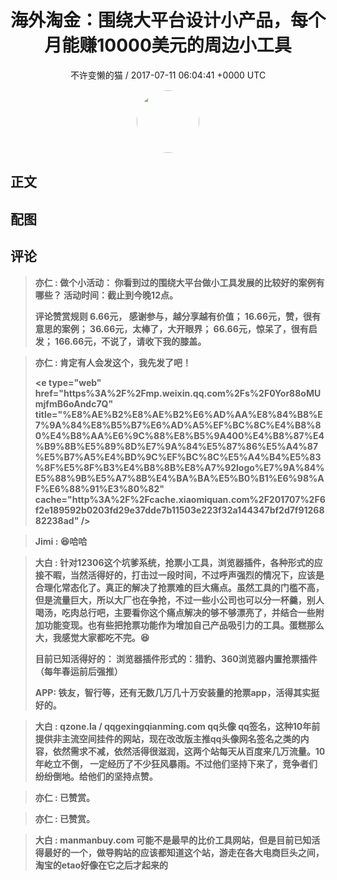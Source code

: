 <h1 align="center">海外淘金：围绕大平台设计小产品，每个月能赚10000美元的周边小工具</h1>
<p align="center">
    <a>不许变懒的猫 / 2017-07-11 06:04:41 &#43;0000 UTC</a>
</p>

<div align="center">
    <img src="https://images.zsxq.com/FifUgrwrlRjBklYMlIEHu1P4TYxb?e=1590940799&amp;token=kIxbL07-8jAj8w1n4s9zv64FuZZNEATmlU_Vm6zD:wBt0z7mEvMjrHLyQxIrucWWf9ic=" width="100" height="100" style="border:1px solid;border-radius:50%; color:#ffffff"/>
</div>

## 正文

<div>

</div>

## 配图
<div class="image" align="center">

</div>

## 评论

<div align="left">
<div>

<blockquote >
<span> <strong>亦仁 : 做个小活动： 你看到过的围绕大平台做小工具发展的比较好的案例有哪些？ 活动时间：截止到今晚12点。

评论赞赏规则
6.66元， 感谢参与，越分享越有价值；
16.66元，赞，很有意思的案例；
36.66元，太棒了，大开眼界；
66.66元，惊呆了，很有启发；
166.66元，不说了，请收下我的膝盖。 </strong></span>
</blockquote>

<blockquote >
<span> <strong>亦仁 : 肯定有人会发这个，我先发了吧！ 

&lt;e type=&#34;web&#34; href=&#34;https%3A%2F%2Fmp.weixin.qq.com%2Fs%2F0Yor88oMUmjfmB6oAndc7Q&#34; title=&#34;%E8%AE%B2%E8%AE%B2%E6%AD%AA%E8%84%B8%E7%9A%84%E8%B5%B7%E6%AD%A5%EF%BC%8C%E4%B8%80%E4%B8%AA%E6%9C%88%E8%B5%9A400%E4%B8%87%E4%B9%8B%E5%89%8D%E7%9A%84%E5%87%86%E5%A4%87%E5%B7%A5%E4%BD%9C%EF%BC%8C%E5%A4%B4%E5%83%8F%E5%8F%B3%E4%B8%8B%E8%A7%92logo%E7%9A%84%E5%88%9B%E5%A7%8B%E4%BA%BA%E5%B0%B1%E6%98%AF%E6%88%91%E3%80%82&#34; cache=&#34;http%3A%2F%2Fcache.xiaomiquan.com%2F201707%2F6f2e189592b0203fd29e37dde7b11503e223f32a144347bf2d7f9126882238ad&#34; /&gt; </strong></span>
</blockquote>

<blockquote >
<span> <strong>Jimi : 😆哈哈 </strong></span>
</blockquote>

<blockquote >
<span> <strong>大白 : 针对12306这个坑爹系统，抢票小工具，浏览器插件，各种形式的应接不暇，当然活得好的，打击过一段时间，不过呼声强烈的情况下，应该是合理化常态化了。真正的解决了抢票难的巨大痛点。虽然工具的门槛不高，但是流量巨大，所以大厂也在争抢，不过一些小公司也可以分一杯羹，别人喝汤，吃肉总行吧，主要看你这个痛点解决的够不够漂亮了，并结合一些附加功能变现。也有些把抢票功能作为增加自己产品吸引力的工具。蛋糕那么大，我感觉大家都吃不完。😆

目前已知活得好的： 浏览器插件形式的：猎豹、360浏览器内置抢票插件（每年春运前后强推）  

APP: 铁友，智行等，还有无数几万几十万安装量的抢票app，活得其实挺好的。 </strong></span>
</blockquote>

<blockquote >
<span> <strong>大白 : qzone.la  /  qqgexingqianming.com  qq头像 qq签名，这种10年前提供非主流空间挂件的网站，现在改改版主推qq头像网名签名之类的内容，依然需求不减，依然活得很滋润，这两个站每天从百度来几万流量。10年屹立不倒， 一定经历了不少狂风暴雨。不过他们坚持下来了，竞争者们纷纷倒地。给他们的坚持点赞。 </strong></span>
</blockquote>

<blockquote >
<span> <strong>亦仁 : 已赞赏。 </strong></span>
</blockquote>

<blockquote >
<span> <strong>亦仁 : 已赞赏。 </strong></span>
</blockquote>

<blockquote >
<span> <strong>大白 : manmanbuy.com   可能不是最早的比价工具网站，但是目前已知活得最好的一个，做导购站的应该都知道这个站，游走在各大电商巨头之间，淘宝的etao好像在它之后才起来的 </strong></span>
</blockquote>

</div>
</div>